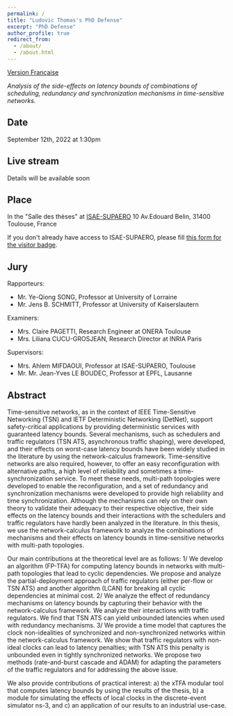 ```yaml
---
permalink: /
title: "Ludovic Thomas's PhD Defense"
excerpt: "PhD Defense"
author_profile: true
redirect_from: 
  - /about/
  - /about.html
---
```


[Version Française](https://ludoinspace.github.io/posts/2022/08/soutenance/)

*Analysis of the side-effects on latency bounds of combinations of scheduling, redundancy and synchronization mechanisms in time-sensitive networks.*

Date
----

September 12th, 2022 at 1:30pm

Live stream
-----------

Details will be available soon

Place
-----

In the "Salle des thèses" at [ISAE-SUPAERO](https://goo.gl/maps/E7S9nqRoXpencSFB7)
10 Av.Edouard Belin, 31400 Toulouse, France

If you don't already have access to ISAE-SUPAERO, please fill [this form for the visitor badge](https://forms.gle/M9DjoZmAGXxhghbF7).

Jury
----

Rapporteurs:

- Mr. Ye-Qiong SONG, Professor at University of Lorraine
- Mr. Jens B. SCHMITT, Professor at University of Kaiserslautern

Examiners:

- Mrs. Claire PAGETTI, Research Engineer at ONERA Toulouse
- Mrs. Liliana CUCU-GROSJEAN, Research Director at INRIA Paris

Supervisors:

- Mrs. Ahlem MIFDAOUI, Professor at ISAE-SUPAERO, Toulouse
- Mr. Mr. Jean-Yves LE BOUDEC, Professor at EPFL, Lausanne

Abstract
--------

Time-sensitive networks, as in the context of IEEE Time-Sensitive Networking (TSN) and IETF Deterministic Networking (DetNet), support safety-critical applications by providing deterministic services with guaranteed latency bounds.
Several mechanisms, such as schedulers and traffic regulators (TSN ATS, asynchronous traffic shaping), were developed, and their effects on worst-case latency bounds have been widely studied in the literature by using the network-calculus framework.
Time-sensitive networks are also required, however, to offer an easy reconfiguration with alternative paths, a high level of reliability and sometimes a time-synchronization service.
To meet these needs, multi-path topologies were developed to enable the reconfiguration, and a set of redundancy and synchronization mechanisms were developed to provide high reliability and time synchronization.
Although the mechanisms can rely on their own theory to validate their adequacy
to their respective objective, their side effects on the latency bounds and their interactions with the schedulers and traffic regulators have hardly been analyzed in the literature.
In this thesis, we use the network-calculus framework to analyze the combinations of mechanisms and their effects on latency bounds in time-sensitive networks with multi-path topologies.

Our main contributions at the theoretical level are as follows:
1/ We develop an algorithm (FP-TFA) for computing latency bounds in networks with multi-path topologies that lead to cyclic dependencies.
We propose and analyze the partial-deployment approach of traffic regulators (either per-flow or TSN ATS) and another algorithm (LCAN) for breaking all cyclic dependencies at minimal cost.
2/ We analyze the effect of redundancy mechanisms on latency bounds by capturing their behavior with the network-calculus framework. 
We analyze their interactions with traffic regulators. 
We find that TSN ATS can yield unbounded latencies when used with redundancy mechanisms.
3/ We provide a time model that captures the clock non-idealities of synchronized and non-synchronized networks within the network-calculus framework.
We show that traffic regulators with non-ideal clocks can lead to latency penalties; with TSN ATS this penalty is unbounded even in tightly synchronized networks. 
We propose two methods (rate-and-burst cascade and ADAM) for adapting the parameters of the traffic regulators and for addressing the above issue.

We also provide contributions of practical interest:
a) the xTFA modular tool that computes latency bounds by using the results of the thesis,
b) a module for simulating the effects of local clocks in the discrete-event simulator ns-3, and
c) an application of our results to an industrial use-case.
